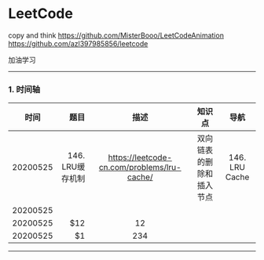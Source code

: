 # LeetCode
copy and think
https://github.com/MisterBooo/LeetCodeAnimation
https://github.com/azl397985856/leetcode

加油学习

------
### 1. 时间轴
| 时间       | 题目      |  描述  | 知识点 |导航|
| --------   | -----:  | :---------:  | :----:|:----:|
| 20200525   | 146. LRU缓存机制 |   https://leetcode-cn.com/problems/lru-cache/     |双向链表的删除和插入节点|146. LRU Cache
| 20200525   |        |   ||||
| 20200525   |   \$12   |   12   ||
| 20200525   |    \$1    |  234  ||

----